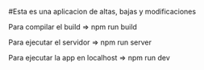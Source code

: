 
#Esta es una aplicacion de altas, bajas y modificaciones

Para compilar el build
=> npm run build

Para ejecutar el servidor
=> npm run server

Para ejecutar la app en localhost
=> npm run dev